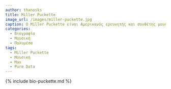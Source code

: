 ```yaml
---
author: thanosks
title: Miller Puckette 
image_url: /images/miller-puckette.jpg
caption: Ο Miller Puckette είναι Αμερικανός ερευνητής και συνθέτης μουσικής υπολογιστών, γνωστός ως ο δημιουργός της γλώσσας προγραμματισμού Max για διαδραστική μουσική και πολυμέσα, αλλά και συγγραφέας της πλατφόρμας Pure Data. 
categories:
  - Βιογραφία 
  - Μουσική 
  - Πολυμέσα
tags:
  - Miller Puckette
  - Μουσική
  - Max
  - Pure Data
---
```


{% include bio-puckette.md %}
